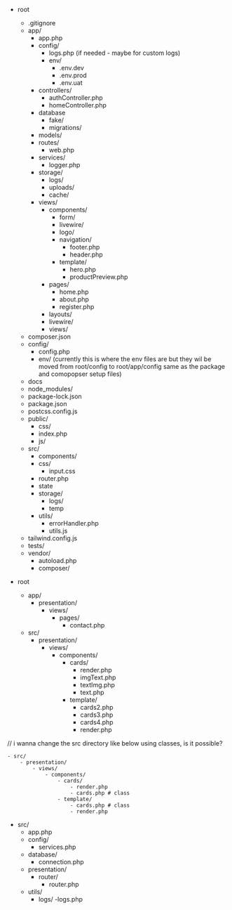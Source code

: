 - root
    - .gitignore
    - app/
        - app.php
        - config/
            - logs.php (if needed - maybe for custom logs)
            - env/
                - .env.dev
                - .env.prod
                - .env.uat 
        - controllers/
            - authController.php
            - homeController.php
        - database
            - fake/
            - migrations/
        - models/
        - routes/
            - web.php
        - services/
            - logger.php
        - storage/
            - logs/
            - uploads/
            - cache/
        - views/
            - components/
                - form/
                - livewire/
                - logo/
                - navigation/
                    - footer.php
                    - header.php
                - template/
                    - hero.php
                    - productPreview.php
            - pages/
                - home.php
                - about.php
                - register.php
            - layouts/
            - livewire/
            - views/
    - composer.json
    - config/
        - config.php
        - env/ (currently this is where the env files are but they wil be moved from root/config to root/app/config same as the package and comopopser setup files)
    - docs
    - node_modules/
    - package-lock.json
    - package.json
    - postcss.config.js
    - public/
        - css/
        - index.php
        - js/
    - src/
        - components/
        - css/
            - input.css
        - router.php
        - state
        - storage/
            - logs/
            - temp
        - utils/
            - errorHandler.php
            - utils.js
    - tailwind.config.js
    - tests/
    - vendor/
        - autoload.php
        - composer/ 


- root
    - app/
        - presentation/
            - views/
                - pages/
                    - contact.php
    - src/
        - presentation/
            - views/
                - components/
                    - cards/
                        - render.php
                        - imgText.php
                        - textImg.php
                        - text.php
                    - template/
                        - cards2.php
                        - cards3.php
                        - cards4.php
                        - render.php

// i wanna change the src directory like below using classes, is it possible? 

    - src/
        - presentation/
            - views/
                - components/
                    - cards/
                        - render.php
                        - cards.php # class 
                    - template/
                        - cards.php # class
                        - render.php

- src/
    - app.php
    - config/
        - services.php
    - database/
        - connection.php
    - presentation/
        - router/
            - router.php
    - utils/
        - logs/
            -logs.php
